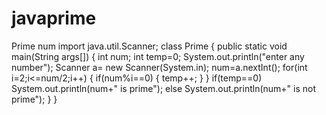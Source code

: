 # javaprime
Prime num
import java.util.Scanner;
class Prime
 {
   public static void main(String args[])
   {
     int num;
     int temp=0;
     System.out.println("enter any number");
     Scanner a= new Scanner(System.in);
     num=a.nextInt();
     for(int i=2;i<=num/2;i++)
     {
       if(num%i==0)
       {
         temp++;
       }
     }
     if(temp==0)
     System.out.println(num+" is prime");
     else
     System.out.println(num+" is not prime");
   }
 }
